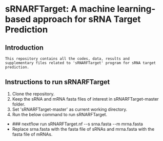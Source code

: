 # sRNARFTarget: A machine learning-based approach for sRNA Target Prediction #
  
  ## Introduction

    This repository contains all the codes, data, results and supplementary files related to 'sRNARFTarget' program for sRNA target prediction.
  
  ## Instructions to run sRNARFTarget
   <ol>
    <li>Clone the repository.</li>
    <li>Keep the sRNA and mRNA fasta files of interest in sRNARFTarget-master folder.</li>
    <li>Set 'sRNARFTarget-master' as current working directory.</li>
    <li>Run the below command to run sRNARFTarget.</li>
   </ol>
   
   <ul>
     <li> ### nextflow run sRNARFTarget.nf --s srna.fasta --m mrna.fasta </li>
     <li>Replace srna.fasta with the fasta file of sRNAs and mrna.fasta with the fasta file of mRNAs.</li>
   </ul>
    
